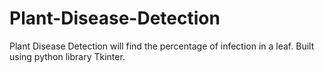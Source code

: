 # Plant-Disease-Detection
Plant Disease Detection will find the percentage of infection in a leaf. Built using python library Tkinter.
